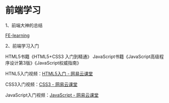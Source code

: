 # 前端学习

1、前端大神的总结

<a href="https://github.com/qiu-deqing/FE-learning#fe-learning" target="_blank">FE-learning</a>

2、前端学习入门

HTML5书籍《HTML5+CSS3 入门到精通》
JavaScript书籍《JavaScript高级程序设计第3版》《JavaScript权威指南》

HTNL5入门视频：<a href="http://study.163.com/course/introduction/171001.htm#/courseDetail" target="_blank">HTML5入门 - 网易云课堂</a>

CSS3入门视频：<a href="http://study.163.com/course/introduction/190001.htm#/courseDetail" target="_blank">CSS3 - 网易云课堂</a>

JavaScript入门视频：<a href="http://study.163.com/course/introduction/195001.htm#/courseDetail" target="_blank">JavaScript - 网易云课堂</a>
